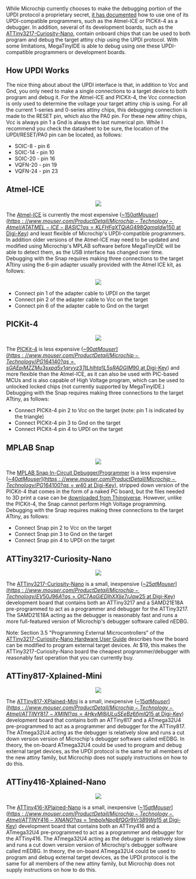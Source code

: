 While Microchip currently chooses to make the debugging portion of the UPDI protocol a proprietary secret, [it has documented](http://ww1.microchip.com/downloads/en/DeviceDoc/50002630A.pdf) how to use one of its UPDI-compatible programmers, such as the Atmel-ICE or PICKit-4 as a debugger.  In addition, several of its development boards, such as the [ATTiny3217-Curiosity-Nano](https://www.microchip.com/DevelopmentTools/ProductDetails/PartNO/EV50J96A), contain onboard chips that can be used to both program and debug the target attiny chip using the UPDI protocol.  With some limitations, MegaTinyIDE is able to debug using one these UPDI-compatible programmers or development boards.

## How UPDI Works

The nice thing about about the UPDI interface is that, in addition to Vcc and Gnd, you only need to make a single connections to a target device to both program and debug it.  For the Atmel-ICE and PICKit-4, the Vcc connection is only used to determine the voltage your target attiny chip is using.  For all the current 1-series and 0-series attiny chips, this debugging connection is made to the RESET pin, which also the PA0 pin.  For these new attiny chips, Vcc is always pin 1 a Gnd is always the last numerical pin.  While I recommend you check the datasheet to be sure, the location of the UPDI/RESET/PA0 pin can be located, as follows:

  - SOIC-8  - pin 6
  - SOIC-14 - pin 10
  - SOIC-20 - pin 16
  - VQFN-20 - pin 19
  - VQFN-24 - pin 23

## Atmel-ICE<a name='Atmel-ICE'></a>

<p align="center"><img src="images/Atmel-ICE.png"></p>

The [Atmel-ICE](https://www.microchip.com/DevelopmentTools/ProductDetails/ATATMEL-ICE) is currently the most expensive ([~$150 at Mouser](https://www.mouser.com/ProductDetail/Microchip-Technology-Atmel/ATATMEL-ICE-BASIC?qs=KLFHFgXTQiAG498QgmqIdw%3D%3D), [~$150 at Digi-Key](https://www.digikey.com/en/products/detail/microchip-technology/ATATMEL-ICE-BASIC/4753381)) and least flexible of Microchip's UPDI-compatible programmers.  In addition older versions of the Atmel-ICE may need to be updated and modified using Microchip's MPLAB software before MegaTinyIDE will be able to detect them, as the USB interface has changed over time.  Debugging with the Snap requires making three connections to the target ATtiny using the 6-pin adapter usually provided with the Atmel ICE kit, as follows:

<p align="center"><img src="images/Adapter.png"></p>

  - Connect pin 1 of the adapter cable to UPDI on the target
  - Connect pin 2 of the adapter cable to Vcc on the target
  - Connect pin 6 of the adapter cable to Gnd on the target

## PICKit-4<a name='PICKit-4'></a>

<p align="center"><img src="images/PICKit-4.png"></p>

The [PICKit-4](https://www.microchip.com/developmenttools/ProductDetails/PG164140) is less expensive ([~$90 at Mouser](https://www.mouser.com/ProductDetail/Microchip-Technology/PG164140?qs=sGAEpiMZZMu3sxpa5v1qrvyz3TtLhlhta1L5sRADGIM%3D), [~$90 at Digi-Key](https://www.digikey.com/en/products/detail/microchip-technology/PG164140/8536593)) and more flexible than the Atmel-ICE, as it can also be used with PIC-based MCUs and is also capable of High Voltage program, which can be used to unlocked locked chips (not currently supported by MegaTinyIDE.)  Debugging with the Snap requires making three connections to the target ATtiny, as follows:

  - Connect PICKit-4 pin 2 to Vcc on the target (note: pin 1 is indicated by the triangle)
  - Connect PICKit-4 pin 3 to Gnd on the target
  - Connect PICKit-4 pin 4 to UPDI on the target

## MPLAB Snap<a name='Snap'></a>

<p align="center"><img src="images/Snap.png"></p>

The [MPLAB Snap In-Circuit Debugger/Programmer](https://www.microchip.com/developmenttools/ProductDetails/PartNO/PG164100) is a less expensive ([~$40 at Mouser](https://www.mouser.com/ProductDetail/Microchip-Technology/PG164100?qs=w%2Fv1CP2dgqoaLDDBjfzhMQ%3D%3D), [~$40 at Digi-Key](https://www.digikey.com/en/products/detail/microchip-technology/PG164100/9562532)), stripped down version of the PICKit-4 that comes in the form of a naked PC board, but the files needed to 3D print a case can be [downloaded from Thingiverse](https://www.thingiverse.com/thing:3074301).  However, unlike the PICKit-4, the Snap cannot perform High Voltage programming.  Debugging with the Snap requires making three connections to the target ATtiny, as follows:

  - Connect Snap pin 2 to Vcc on the target
  - Connect Snap pin 3 to Gnd on the target
  - Connect Snap pin 4 to UPDI on the target

## ATTiny3217-Curiosity-Nano<a name='3217Nano'></a>

<p align="center"><img src="images/3217Nano.png"></p>

The [ATTiny3217-Curiosity-Nano](https://www.microchip.com/DevelopmentTools/ProductDetails/PartNO/EV50J96A) is a small, inexpensive ([~$25 at Mouser](https://www.mouser.com/ProductDetail/Microchip-Technology/EV50J96A?qs=OlC7AqGiEDlhXXlje7rJaw%3D%3D), [~$25 at Digi-Key](https://www.digikey.com/en/products/detail/microchip-technology/EV50J96A/11618271)) development board that contains both an ATTiny3217 and a SAMD21E18A pre-programmed to act as a programmer and debugger for the ATTiny3217.  The SAMD21E18A acting as the debugger is reasonably fast and runs a more full-featured version of Microchip's debugger software called nEDBG.

Note: Section 3.5 "Programming External Microcontrollers" of the [ATTiny3217-Curiosity-Nano Hardware User Guide](http://ww1.microchip.com/downloads/en/DeviceDoc/40002193A.pdf) describes how the board can be modified to program external target devices.  At $19, this makes the ATTiny3217-Curiosity-Nano board the cheapest programmer/debugger with reasonably fast operation that you can currently buy.


## ATTiny817-Xplained-Mini<a name='817Mini'></a>

<p align="center"><img src="images/817Mini.png"></p>

The [ATTiny817-XPlained-Mini](https://www.microchip.com/developmenttools/ProductDetails/attiny817-xmini) is a small, inexpensive ([~$15 at Mouser](https://www.mouser.com/ProductDetail/Microchip-Technology-Atmel/ATTINY817-XMINI?qs=4HkvMi8iULuSEeBz6fjmlQ%3D%3D), [~$15 at Digi-Key](https://www.digikey.com/en/products/detail/microchip-technology/ATTINY817-XMINI/6226926)) development board that contains both an ATTiny817 and a ATmega32U4 pre-programmed to act as a programmer and debugger for the ATTiny817.  The ATmega32U4 acting as the debugger is relatively slow and runs a cut down version version of Microchip's debugger software called mEDBG.  In theory, the on-board ATmega32U4 could be used to program and debug external target devices, as the UPDI protocol is the same for all members of the new attiny family, but Microchip does not supply instructions on how to do this.


## ATTiny416-Xplained-Nano<a name='416Nano'></a>

<p align="center"><img src="images/416Nano.png"></p>

The [ATTiny416-XPlained-Nano](https://www.microchip.com/developmenttools/ProductDetails/attiny817-xmini) is a small, inexpensive ([~$15 at Mouser](https://www.mouser.com/ProductDetail/Microchip-Technology-Atmel/ATTINY416-XNANO?qs=1mbolxNpo8fQGr9Vr3B9Wg%3D%3D), [~$15 at Digi-Key](https://www.digikey.com/en/products/detail/microchip-technology/ATTINY416-XNANO/7801795?s=N4IgTCBcDaIIIBUEEsB2BPALARgGwgF0BfIA)) development board that contains both an ATTiny416 and a ATmega32U4 pre-programmed to act as a programmer and debugger for the ATTiny416.  The ATmega32U4 acting as the debugger is relatively slow and runs a cut down version version of Microchip's debugger software called mEDBG.  In theory, the on-board ATmega32U4 could be used to program and debug external target devices, as the UPDI protocol is the same for all members of the new attiny family, but Microchip does not supply instructions on how to do this.
